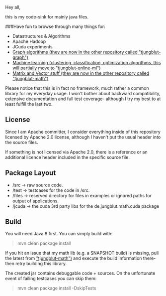 Hey all,

this is my code-sink for mainly java files.

###Have fun to browse through many things for:

- Datastructures & Algorithms
- Apache Hadoop
- JCuda experiments
- [Graph algorithms (they are now in the other repository called "tjungblut-graph")](https://github.com/thomasjungblut/tjungblut-graph "Thomas' nifty graph lib")
- [Machine learning (clustering, classification, optimization algorithms, this will partially move to "tjungblut-online-ml")](https://github.com/thomasjungblut/tjungblut-online-ml)
- [Matrix and Vector stuff (they are now in the other repository called "tjungblut-math")](https://github.com/thomasjungblut/tjungblut-math "Thomas' nifty math lib")

Please notice that this is in fact no framework, much rather a common library for my everyday usage. 
I won't bother about backward compatibility, extensive documentation and full test coverage- although I try my best to at least fulfill the last two.

License
-------

Since I am Apache committer, I consider everything inside of this repository 
licensed by Apache 2.0 license, although I haven't put the usual header into the source files.

If something is not licensed via Apache 2.0, there is a reference or an additional licence header included in the specific source file.

Package Layout
--------------

- /src -> raw source code.
- /test -> testcases for the code in /src.
- /files -> reserved directory for files in examples or ignored paths for output of applications.
- /jcuda -> the cuda 3rd party libs for the de.jungblut.math.cuda package

Build
-----

You will need Java 8 first.
You can simply build with:

> mvn clean package install

If you hit an issue that my math lib (e.g. a SNAPSHOT build) is missing, pull the latest from ["tjungblut-math")](https://github.com/thomasjungblut/tjungblut-math "Thomas' nifty math lib") and execute the build information there- then retry building this library. 

The created jar contains debuggable code + sources. On the unfortunate event of failing testcases you can skip them:
 
> mvn clean package install -DskipTests
